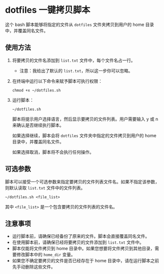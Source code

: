 # dotfiles 一键拷贝脚本

这个 bash 脚本能够将指定的文件从 `dotfiles` 文件夹拷贝到用户的 home 目录中，并覆盖同名文件。

## 使用方法

1. 将要拷贝的文件名添加到 `list.txt` 文件中，每个文件名占一行。

   - 注意：我给出了默认的 `list.txt`，所以这一步你可以忽略。

2. 在终端中运行以下命令来赋予脚本可执行权限：

   ```
   chmod +x ~/dotfiles.sh
   ```

3. 运行脚本：

   ```
   ~/dotfiles.sh
   ```

   脚本将提示用户选择语言，然后显示要拷贝的文件列表。用户需要输入 y 或 n 来确认是否继续执行脚本。

   如果选择继续，脚本会将 `dotfiles` 文件夹中指定的文件拷贝到用户的 home 目录中，并覆盖同名文件。

   如果选择取消，脚本将不会执行任何操作。

## 可选参数

脚本可以接受一个可选参数来指定要拷贝的文件列表文件名。如果不指定该参数，则默认读取 `list.txt` 文件中的文件列表。

```
~/dotfiles.sh <file_list>
```

其中 `<file_list>` 是一个包含要拷贝的文件列表的文件名。

## 注意事项

- 运行脚本前，请确保已经备份了原来的文件。脚本会直接覆盖同名文件。
- 在使用脚本前，请确保已经将要拷贝的文件添加到 `list.txt` 文件中。
- 脚本仅能将文件拷贝到 home 目录中。如果您想要将文件拷贝到其他目录，需要修改脚本中的 `home_dir` 变量。
- 如果您不确定要拷贝的文件是否已经存在于 home 目录中，请在运行脚本之前先手动删除这些文件。
